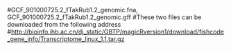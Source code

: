 #GCF_901000725.2_fTakRub1.2_genomic.fna, GCF_901000725.2_fTakRub1.2_genomic.gff
#These two files can be downloaded from the following address
#http://bioinfo.ihb.ac.cn/dj_static/GBTP/magicRversion1/download/fishcode_gene_info/Transcriptome_linux_1.1.tar.gz
